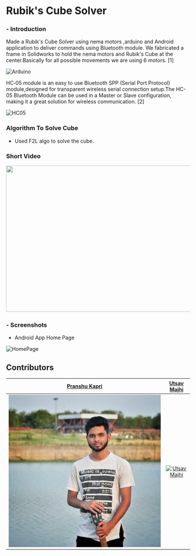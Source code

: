 # Rubik's Cube Solver 

### - Introduction

Made a Rubik's Cube Solver using nema motors ,arduino and Android application to deliver commands using Bluetooth module. We fabricated a frame in Solidworks to hold the nema motors and Rubik's Cube at the center.Basically for all possible movements we are using 6 motors.
[1]

![Arduino](https://upload.wikimedia.org/wikipedia/commons/thumb/3/38/Arduino_Uno_-_R3.jpg/220px-Arduino_Uno_-_R3.jpg)

HC‐05 module is an easy to use Bluetooth SPP (Serial Port Protocol) module,designed for transparent wireless serial connection setup.The HC-05 Bluetooth Module can be used in a Master or Slave configuration, making it a great solution for wireless communication. [2]

![HC05](https://wiki.eprolabs.com/images/thumb/3/38/HC-05.jpg/250px-HC-05.jpg)

### Algorithm To Solve Cube
- Used F2L algo to solve the cube.

### Short Video
<img src="https://github.com/utsavmajhi/Rubik-s-Cube-Solver/blob/master/temp/rubik.gif" width="600" height="400" title="" alt=""></a>

### - Screenshots

- Android App Home Page

![HomePage](http://i.imgur.com/W6q1boP.png)

## Contributors

| <a href="https://github.com/pranshukapri" target="_blank">**Pranshu Kapri**</a> | <a href="https://github.com/utsavmajhi" target="_blank">**Utsav Majhi**</a> | 
| :---: |:---:|
| [![Pranshu Kapri](https://raw.githubusercontent.com/utsavmajhi/Rubik-s-Cube-Solver/master/pranshu.jpg)](https://github.com/pranshukapri)    | [![Utsav Majhi](https://avatars1.githubusercontent.com/u/43748319?s=200&u=ac58aeeb7a30b09265baac08d6ef78aab4887aae&v=4)](https://github.com/utsavmajhi) |
